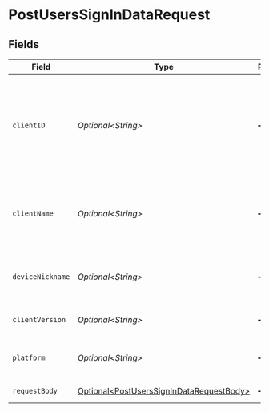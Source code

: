 # PostUsersSignInDataRequest


## Fields

| Field                                                                                                  | Type                                                                                                   | Required                                                                                               | Description                                                                                            | Example                                                                                                |
| ------------------------------------------------------------------------------------------------------ | ------------------------------------------------------------------------------------------------------ | ------------------------------------------------------------------------------------------------------ | ------------------------------------------------------------------------------------------------------ | ------------------------------------------------------------------------------------------------------ |
| `clientID`                                                                                             | *Optional\<String>*                                                                                    | :heavy_minus_sign:                                                                                     | An opaque identifier unique to the client (UUID, serial number, or other unique device ID)             | 3381b62b-9ab7-4e37-827b-203e9809eb58                                                                   |
| `clientName`                                                                                           | *Optional\<String>*                                                                                    | :heavy_minus_sign:                                                                                     | The name of the client application. (Plex Web, Plex Media Server, etc.)                                | Plex for Roku                                                                                          |
| `deviceNickname`                                                                                       | *Optional\<String>*                                                                                    | :heavy_minus_sign:                                                                                     | A relatively friendly name for the client device                                                       | Roku 3                                                                                                 |
| `clientVersion`                                                                                        | *Optional\<String>*                                                                                    | :heavy_minus_sign:                                                                                     | The version of the client application.                                                                 | 2.4.1                                                                                                  |
| `platform`                                                                                             | *Optional\<String>*                                                                                    | :heavy_minus_sign:                                                                                     | The platform of the client application.                                                                | Roku                                                                                                   |
| `requestBody`                                                                                          | [Optional\<PostUsersSignInDataRequestBody>](../../models/operations/PostUsersSignInDataRequestBody.md) | :heavy_minus_sign:                                                                                     | Login credentials                                                                                      |                                                                                                        |